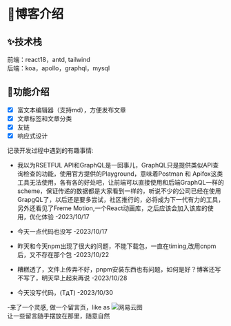 # :rocket:博客介绍

## :sparkles:技术栈

前端：react18，antd, tailwind  
后端：koa，apollo，graphql，mysql

## :construction:功能介绍
- [x] 富文本编辑器（支持md），方便发布文章
- [x] 文章标签和文章分类
- [x] 友链
- [x] 响应式设计

记录开发过程中遇到的有趣事情:   
- 我以为RSETFUL API和GraphQL是一回事儿，GraphQL只是提供类似API查询检查的功能，使用官方提供的Playground，意味着Postman 和 Apifox这类工具无法使用，各有各的好处吧，让前端可以直接使用和后端GraphQL一样的scheme，保证传递的数据都是大家看到一样的，听说不少的公司已经在使用GrapgQL了，以后还是要多尝试，社区推行的，必将成为下一代有力的工具，另外还看见了Freme Motion,一个React动画库，之后应该会加入该库的使用，优化体验 -2023/10/17

- 今天一点代码也没写 -2023/10/17  
- 昨天和今天npm出现了很大的问题，不能下载包，一直在timing,改用cnpm后，又不存在那个包 -2023/10/22

- 糟糕透了，文件上传弄不好，pnpm安装东西也有问题，如何是好？博客还写不写了，明天早上起来再说 -2023/10/28

- 今天没写代码，(TдT) -2023/10/30

-来了一个灵感, 做一个留言页，like as ![网易云图](https://i2.100024.xyz/2023/10/31/xczrbl.webp
)  
让一些留言随手摆放在那里，随意自然
